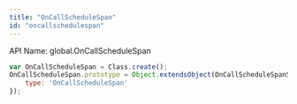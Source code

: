 ```yaml
---
title: "OnCallScheduleSpan"
id: "oncallschedulespan"
---
```


API Name: global.OnCallScheduleSpan

```js
var OnCallScheduleSpan = Class.create();
OnCallScheduleSpan.prototype = Object.extendsObject(OnCallScheduleSpanSNC, {
	type: 'OnCallScheduleSpan'
});

```